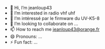 - 👋 Hi, I’m jeanloup43
- 👀 I’m interested in radio vhf uhf
- 🌱 I’m intéressé par le firmware du UV-K5-8
- 💞️ I’m looking to collaborate on ...
- 📫 How to reach me jeanloup43@orange.fr
- 😄 Pronouns: ...
- ⚡ Fun fact: ...

<!---
jeanloup43/jeanloup43 is a ✨ special ✨ repository because its `README.md` (this file) appears on your GitHub profile.
You can click the Preview link to take a look at your changes.
--->
